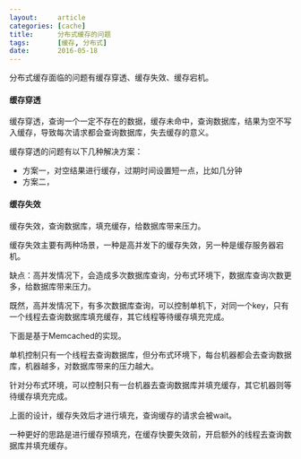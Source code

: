 ```yaml
---
layout:     article
categories: [cache]
title:      分布式缓存的问题
tags:       [缓存, 分布式]
date:       2016-05-18
---
```


分布式缓存面临的问题有缓存穿透、缓存失效、缓存宕机。

#### 缓存穿透

缓存穿透，查询一个一定不存在的数据，缓存未命中，查询数据库，结果为空不写入缓存，导致每次请求都会查询数据库，失去缓存的意义。

缓存穿透的问题有以下几种解决方案：

* 方案一，对空结果进行缓存，过期时间设置短一点，比如几分钟
* 方案二，

#### 缓存失效

缓存失效，查询数据库，填充缓存，给数据库带来压力。

缓存失效主要有两种场景，一种是高并发下的缓存失效，另一种是缓存服务器宕机。

缺点：高并发情况下，会造成多次数据库查询，分布式环境下，数据库查询次数更多，给数据库带来压力。

既然，高并发情况下，有多次数据库查询，可以控制单机下，对同一个key，只有一个线程去查询数据库填充缓存，其它线程等待缓存填充完成。

下面是基于Memcached的实现。

单机控制只有一个线程去查询数据库，但分布式环境下，每台机器都会去查询数据库，机器越多，对数据库带来的压力越大。

针对分布式环境，可以控制只有一台机器去查询数据库并填充缓存，其它机器则等待缓存填充完成。

上面的设计，缓存失效后才进行填充，查询缓存的请求会被wait。

一种更好的思路是进行缓存预填充，在缓存快要失效前，开启额外的线程去查询数据库并填充缓存。

